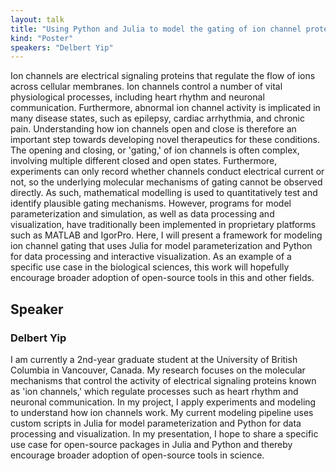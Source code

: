 ```yaml
---
layout: talk
title: "Using Python and Julia to model the gating of ion channel proteins."
kind: "Poster"
speakers: "Delbert Yip"
---
```


Ion channels are electrical signaling proteins that regulate the flow of ions across cellular membranes. Ion channels control a number of vital physiological processes, including heart rhythm and neuronal communication. Furthermore, abnormal ion channel activity is implicated in many disease states, such as epilepsy, cardiac arrhythmia, and chronic pain. Understanding how ion channels open and close is therefore an important step towards developing novel therapeutics for these conditions. The opening and closing, or 'gating,' of ion channels is often complex, involving multiple different closed and open states. Furthermore, experiments can only record whether channels conduct electrical current or not, so the underlying molecular mechanisms of gating cannot be observed directly. As such, mathematical modelling is used to quantitatively test and identify plausible gating mechanisms. However, programs for model parameterization and simulation, as well as data processing and visualization, have traditionally been implemented in proprietary platforms such as MATLAB and IgorPro. Here, I will present a framework for modeling ion channel gating that uses Julia for model parameterization and Python for data processing and interactive visualization. As an example of a specific use case in the biological sciences, this work will hopefully encourage broader adoption of open-source tools in this and other fields.

## Speaker

### Delbert Yip

I am currently a 2nd-year graduate student at the University of British Columbia in Vancouver, Canada. My research focuses on the molecular mechanisms that control the activity of electrical signaling proteins known as 'ion channels,' which regulate processes such as heart rhythm and neuronal communication. In my project, I apply experiments and modeling to understand how ion channels work. My current modeling pipeline uses custom scripts in Julia for model parameterization and Python for data processing and visualization. In my presentation, I hope to share a specific use case for open-source packages in Julia and Python and thereby encourage broader adoption of open-source tools in science.
